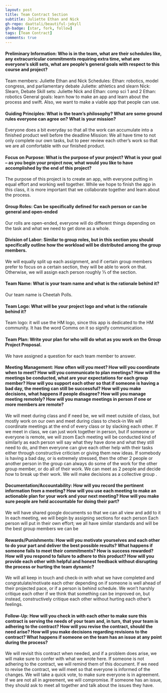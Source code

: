 ```yaml
---
layout: post
title: Team Contract Section 
subtitle: Juliette Ethan and Nick
gh-repo: daattali/beautiful-jekyll
gh-badge: [star, fork, follow]
tags: [Team Contract]
comments: true
---
```



#### Preliminary Information: Who is in the team, what are their schedules like, any extracurricular commitments requiring extra time, what are everyone’s skill sets, what are people’s general goals with respect to this course and project?

Team members: Juliette Ethan and Nick
Schedules:
  Ethan: robotics, model congress, and parliamentary debate
  Juliette: athletics and slearn
  Nick: Slearn, Debate
Skill sets:
  Juliette Nick and Ethan: comp sci 1 and 2
  Ethan: robotics
  General goals: learn how to make an app and learn about the process and swift. Also, we want to make a viable app that people can use.

#### Guiding Principles: What is the team’s philosophy? What are some ground rules everyone can agree on? What is your mission?
Everyone does a bit everyday so that all the work can accumulate into a finished product well before the deadline
Mission: We all have time to not only complete our own tasks, but to peer review each other’s work so that we are all comfortable with our finished product. 

#### Focus on Purpose: What is the purpose of your project? What is your goal – as you begin your project now, what would you like to have accomplished by the end of this project?
The purpose of this project is to create an app, with everyone putting in equal effort and working well together. While we hope to finish the app in this class, it is more important that we collaborate together and learn about the process. 

#### Group Roles: Can be specifically defined for each person or can be general and open-ended

Our rolls are open-ended, everyone will do different things depending on the task and what we need to get done as a whole.

#### Division of Labor: Similar to group roles, but in this section you should specifically outline how the workload will be distributed among the group members.
We will equally split up each assignment, and if certain group members prefer to focus on a certain section, they will be able to work on that. Otherwise, we will assign each person roughly ⅓ of the section.

#### Team Name: What is your team name and what is the rationale behind it?
Our team name is Cheetah Polls.

#### Team Logo: What will be your project logo and what is the rationale behind it?
Team logo: it will use the HM logo, since this app is dedicated to the HM community. It has the word Comms on it so signify communication. 


#### Team Plan: Write your plan for who will do what as you work on the Group Project Proposal.
We have assigned a question for each team member to answer. 


#### Meeting Management: How often will you meet? How will you coordinate when to meet? How will you communicate to plan meetings? How will the meetings be conducted, what are your expectations for each group member? How will you support each other so that if someone is having a bad day, the meeting can still be successful? How will you make decisions, what happens if people disagree? How will you manage meeting remotely? How will you manage meetings in person if one or more members are remote?

We will meet during class and if need be, we will meet outside of class, but mostly work on our own and meet during class to check-in
We will coordinate meetings at the end of every class or by slacking each other.
If we meet in class, we can just work together in person, but if someone or everyone is remote, we will zoom
Each meeting will be conducted kind of similarly as each person will say what they have done and what they still need to do, and then everyone can give each other help with their tasks either through constructive criticism or giving them new ideas.
If somebody is having a bad day, or is extremely stressed, then the other 2 people or another person in the group can always do some of the work for the other group member, or do all of their work. We can meet as 2 people and decide how to break up their work.
We will make decisions as a collective group .

#### Documentation/Accountability: How will you record the pertinent information from a meeting? How will you use each meeting to make an actionable plan for your work and your next meeting? How will you make sure people are held accountable for doing their part?
We will have shared google documents so that we can all view and add to it 
In each meeting, we will begin by assigning sections for each person
Each person will put in their own effort; we all have similar standards and will be the best group members we can be

#### Rewards/Punishments: How will you motivate yourselves and each other to do your part and deliver the best possible results? What happens if someone fails to meet their commitments? How is success rewarded? How will you respond to failure to adhere to this product? How will you provide each other with helpful and honest feedback without disrupting the process or hurting the team dynamic?
We will all keep in touch and check-in with what we have completed and congratulate/motivate each other depending on if someone is well ahead of their projected pace, or if a person is behind schedule. 
We won’t harshly critique each other if we think that something can be improved on, but instead, constructively critique each other without hurting each other’s feelings. 

#### Follow-Up: How will you check in with each other to make sure this contract is serving the needs of your team and, in turn, that your team is adhering to the contract? How will you revise the contract, should the need arise? How will you make decisions regarding revisions to the contract? What happens if someone on the team has an issue at any point during the process?
We will revisit this contract when needed, and if a problem does arise, we will make sure to confer with what we wrote here. If someone is not adhering to the contract, we will remind them of this document. If we need to revise the contract, we will meet so that everyone is informed of the changes. We will take a quick vote, to make sure everyone is in agreement. If we are not all in agreement, we will compromise. If someone has an issue, they should ask to meet all together and talk about the issues they have. 
